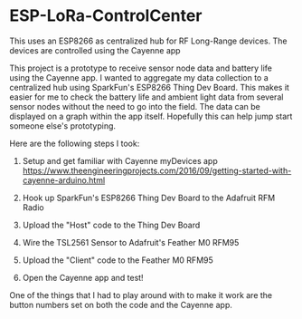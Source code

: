 # ESP-LoRa-ControlCenter
This uses an ESP8266 as centralized hub for RF Long-Range devices. The devices are controlled using the Cayenne app

This project is a prototype to receive sensor node data and battery life using the Cayenne app. I wanted to aggregate my data collection to a centralized hub using SparkFun's ESP8266 Thing Dev Board. This makes it easier for me to check the battery life and ambient light data from several sensor nodes without the need to go into the field. The data can be displayed on a graph within the app itself. Hopefully this can help jump start someone else's prototyping.

Here are the following steps I took:

1. Setup and get familiar with Cayenne myDevices app
https://www.theengineeringprojects.com/2016/09/getting-started-with-cayenne-arduino.html

2. Hook up SparkFun's ESP8266 Thing Dev Board to the Adafruit RFM Radio

3. Upload the "Host" code to the Thing Dev Board

4. Wire the TSL2561 Sensor to Adafruit's Feather M0 RFM95

5. Upload the "Client" code to the Feather M0 RFM95

6. Open the Cayenne app and test!

One of the things that I had to play around with to make it work are the button numbers set on both the code and the Cayenne app.
